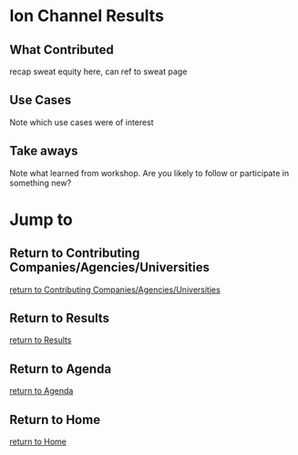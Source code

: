 # Ion Channel Results

## What Contributed
recap sweat equity here, can ref to sweat page

## Use Cases
Note which use cases were of interest

## Take aways
Note what learned from workshop.
Are you likely to follow or participate in something new?


# Jump to
## Return to Contributing Companies/Agencies/Universities
[return to Contributing Companies/Agencies/Universities](../../Orgs)

## Return to Results
[return to Results](../../../Results)

## Return to Agenda
[return to Agenda](../../../Agenda)

## Return to Home
[return to Home](../../../index.md)
